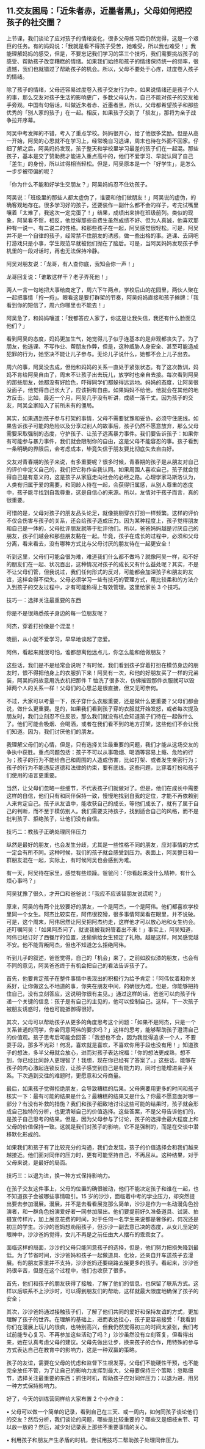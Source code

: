 ## 11.交友困局：「近朱者赤，近墨者黑」，父母如何把控孩子的社交圈？
上节课，我们谈论了应对孩子的情绪变化，很多父母练习后仍然觉得，这是一个艰巨的任务。有的妈妈说：「我就是看不得孩子受苦，她难受，所以我也难受！」我能理解妈妈的感受，但是，不要忘记我们学习的第三个技巧，我们需要挑战孩子的感受、帮助孩子改变糟糕的情绪。如果我们始终和孩子的情绪保持统一的频率，很遗憾，我们也就错过了帮助孩子的机会。所以，父母不要处于心疼，过度卷入孩子的情绪。


除了孩子的情绪，父母还容易过度卷入孩子交友行为中。如果说情绪还是孩子个人的事，那么交友对孩子生活的影响更广，多数父母认为，自己不能对孩子的交友袖手旁观。中国有句俗话，叫做近朱者赤、近墨者黑，所以，父母都希望孩子和那些优秀的「别人家的孩子」在一起。相反，如果孩子交到了「损友」，那将为亲子战争拉开序幕。


阿吴中考发挥的不错，考入了重点学校。妈妈很开心，给了他很多奖励。但是从高一开始，阿吴的心思就不在学习上，经常晚自习逃课，周末也待在外面不回家。仔细了解之后，阿吴妈妈发现，孩子整天和学校里学习最差的孩子们在一起混。那些孩子，基本是交了赞助费才能进入重点高中的，他们不爱学习、早就认同了自己「差生」的身份，所以过得相当轻松。但是，阿吴原本是一个「好学生」，是怎么一步步被带偏的呢？


「你为什么不能和好学生交朋友？」阿吴妈妈忍不住劝孩子。


阿吴说：「班级里的那些人都太虚伪了，谁要和他们做朋友！」阿吴说的虚伪，的确客观地存在。很多学习好的孩子，还要装作一副什么都不会的样子，考完试嘴里嚷着「太难了，我这次一定完蛋了！」结果，成绩出来排在班级前列。类似的现象，阿吴看不惯，相反，他觉得那些自费生虽然成绩不好、但为人真诚，他喜欢那种有一说一、有二说二的性格。和那些孩子在一起，阿吴感觉很轻松。可是，阿吴并不是一个自律的孩子，经常禁不住朋友的诱惑，做一些出格的事。逃课、去网吧打游戏只是小事，学生规范早就被他们抛在了脑后。可是，当阿吴妈妈发现孩子手机里的一段对话时，再也无法保持冷静。


阿吴对朋友说：「龙哥，有人查你底，我知会你一声！」


龙哥回复说：「谁敢这样干？老子弄死他！」


两人一言一句地把大事给商定了，周六下午两点，学校后山的花园里，两伙人聚在一起把事情「捋一捋」。眼看这是要打群架的节奏，阿吴妈妈直接和孩子摊牌：「我看到你的短信了，周六你哪里也不能去！」


阿吴急了，和妈妈嚷道：「我都答应人家了，你这是让我失信，我还有什么脸面见他们？」


看到阿吴的态度，妈妈更加生气，她觉得儿子似乎连基本的是非观都丧失了。为了朋友，他逃课、不写作业、帮朋友作弊，但是，这种威胁人身安全、甚至可能造成犯罪的行为，她坚决不能让儿子参与。无论儿子说什么，她都不会上儿子出去。


周六的事，阿吴没去成，但他和妈妈的关系一直处于紧张状态。有了这次教训，妈妈不肯给阿吴自由了，周末不让孩子出去玩儿，放学时也亲自去接。每次看到阿吴的那些朋友，她都没有好脸色，吓得同学们都躲得远远地。妈妈的态度，让阿吴很没面子，他觉得自己长大了，应该拥有自由。如果妈妈不给他，他就会在其他的地方反击。比如，最近一个月，阿吴几乎没有听讲，成绩一落千丈。因为孩子的交友，阿吴全家陷入了前所未有的僵局。


其实，如果遇到孩子参与打架的事情，父母不需要犹豫和妥协，必须守住底线。如果告诉孩子可能的危险以及分享过别人的故事后，孩子仍然不愿意放弃，那么父母需要采取强制的态度，守护孩子、让孩子远离暴力事件。我们要告诉孩子：如果你有可能参与暴力事件，我们就会限制你的自由，这是父母不能容忍的事。孩子看到一条明确的界限后，会考虑成本，毕竟失信于朋友要比彻底失去自由好。


交友对青春期的孩子来说，有多重要呢？很多时候，青春期的孩子是从朋友对自己的评价中定义自己的，我们把它称作自我认同。如果周围人喜欢自己，孩子就会觉得自己是有意义的，这是孩子从家庭走向社会的必经之路。心理学家马斯洛认为，人类有归属于爱的需要，和同龄人待在一起，会获得归属感，从别人尊重的态度中，孩子能寻找到自我尊重，这是自信心的来源。所以，友情对于孩子而言，真的很重要。


可惜的是，父母对孩子的朋友品头论足，就像挑剔穿衣打扮一样频繁。这样的评价不仅会伤害与孩子的关系，还会给孩子造成压力。因为某种程度上，孩子觉得朋友和自己是一体的，父母批评朋友就等于批评他们。所以，爸爸妈妈越是讨厌自己的朋友，孩子们越会和那些朋友黏在一起。毕竟，孩子在成长的过程中，必须和父母分离，看来看去，没有哪种方式比与父母讨厌的朋友待在一起更安全！


听到这里，父母们可能会很为难，难道我们什么都不做吗？就像阿吴一样，和不好的朋友们在一起、状况百出，这种情况对孩子的成长又有什么益处呢？其实，不是不让父母们管，但我说过，我们任何形式的反对，可能都会加深孩子和朋友的友谊，这样会得不偿失。父母必须学习一些有技巧的管理方式，用比较柔和的方法介入到孩子的交友过程中，才有可能称得上有效管理。这里给家长 3 个技巧。


技巧一：选择关注最重要的东西


你是不是很熟悉孩子身边的每一位朋友呢？


阿杰，穿着打扮像是个混混！


晓丽，从小就不爱学习，早早地谈起了恋爱。


阿伟，看起来就很可怕，谁都想离他远点儿，你怎么能和他做朋友？


这些话，我们是不是经常会说呢？有时候，我们看到孩子穿着打扮在模仿身边的朋友时，恨不得把他身上的衣服扒下来！阿吴有一次，和他的好朋友买了一样的兄弟装，阿吴妈妈故意用洗衣机把那件 T 恤洗了很多次，仿佛摧毁那件衣服就可以毁掉两个人的关系一样！父母们的心思总是很直接，但又无可奈何。


不过，大家可以考量一下，孩子穿什么衣服重要，还是做什么更重要？父母们都会说，做什么更重要。是的，如果我们看到孩子穿的衣服就开始发怒，或者每次提及朋友时，我们立刻忍不住反驳，那么我们就没有机会知道孩子们待在一起做什么了。他们可能会吸烟、会喝酒，或者在我们看不到的地方打架，这些他们不会让我们知道。因为，我们讨厌他们的朋友。


我理解父母们的心情，但是，只有选择关注最重要的问题，我们才能从这场交友的争执中获胜。重点问题包括：孩子不可以从事吸烟、喝酒等容易上瘾、危险的行为；孩子的行为不能给自己和周围的人造成伤害，比如打架、或者发生亲密行为；孩子的行为不能违反道德和法律的约束，要有底线。这些问题，比穿着打扮和孩子们使用的语言更重要。


当然，让父母们忽略一些细节，不代表孩子们就做对了。但是，他们在成长中需要这样的自信，他们只有和同伴保持一致，慢慢地找到自我的定位，才能不再依赖别人来肯定自己。孩子从友谊中，能收获自己的成长，等他们成长了，就有了属于自己的判断，而不至于模仿别人。我们需要支持孩子，找到适合自己的风格，而不是批判孩子、拒绝孩子，让他们没有自信。


技巧二：教孩子正确处理同伴压力


纵然是最好的朋友，也会发生分歧，尤其是一些性格不同的朋友，应对事情的方式一定会有所不同。这种时候，我们的孩子就会感受到压力。表面上，阿吴整日和一群朋友混在一起，实际上，有时候阿吴也会感到为难。


有一天，阿吴待在家里，感觉有些烦躁。爸爸问：「你看起来没什么精神，有什么烦心事吗？」


阿吴犹豫了很久，才开口和爸爸说：「我应不应该替朋友说谎呢？」


原来，阿吴的有两个比较要好的朋友，一个是阿杰，一个是阿伟。他们都喜欢学校里同一个女生。阿杰比较实在，阿伟很狡猾，很多事情阿吴看在眼里，并不说破。可是，这个周末，阿伟居然让阿吴把阿杰约走，这样他才可以放心地和女生约会。还叮嘱阿吴：「如果阿杰问了，就说我被我妈管着出不来！」事实上，阿吴知道，阿伟已经订好了西餐厅的位置，还偷偷给女生预定了礼物。越是这样，阿吴感觉越不安。他不能背叛阿杰，但也不知道怎么拒绝阿伟。


听到儿子的叙述，爸爸觉得，自己的「机会」来了。之前如胶似漆的朋友，也会有不同的意见，阿吴爸爸终于有机会把自己的看法告诉孩子了。


首先，他要肯定孩子在整件事情中表现出的积极行为给予肯定：「阿伟仗着和你关系好，让你做这么不地道的事，你夹在朋友中间，的确很为难。但是，你能够把持住自己，没有立刻答应，这说明你很有主见。」通过这样的话，爸爸可以向孩子传递一个关键的信息：孩子是有自己的主见的，他可以控制自己。这样，下一次孩子被朋友诱惑时，他也可能抵御得很好。


其次，父母可以帮助孩子从更多的角度思考这个问题：「如果不是阿杰，只是一个关系普通的同学，你会同意阿伟的要求吗？」这样的思考，能够帮助孩子澄清自己的价值观。孩子思考后可能会回答：「我想也不会，因为我觉得追求一个人，不要耍手段，那多不光彩！何况，喜欢就是喜欢，不喜欢你用手段也没有用！」知道孩子的想法，多半父母就会放心，进而对孩子表达祝福：「你的想法更成熟，想不到，你已经比同龄人更理智了！我想，现在你已经有了答案了。」这些话，能够在孩子的内心激起连锁反应，让孩子感觉到自己是有能力的，同时也能增进亲子关系。下次遇到交往的难题时，更愿意和父母商量。


最后，如果孩子觉得拒绝朋友，会导致糟糕的后果。父母需要用更多的时间和孩子核实一下：最有可能的结果是什么？最糟糕的结果又是什么？你最不愿意面对哪一部分？有没有补救的措施？我们和孩子细致地讨论这些可能的结果时，孩子就会形成自己独特的分析，也更清晰自己的价值选择。这些答案，不是父母告诉他们的，是孩子自己思考的结果。但是，因为父母参与了讨论，孩子的选择会最大程度上和父母的价值保持一致。这就是我们对孩子的影响，它不是强制的，而是在交谈中潜移默化形成的。


如果我们和孩子有了比较充分的沟通，我们会发现，孩子的价值选择会和我们越来越接近。他们面对同伴的压力时，更有可能坚持自己，不再屈从。这种结果，对于父母来说，是最好的局面。


技巧三：以退为进，换一种方式保持影响力。


在孩子交友这件事上，父母的位置的确很被动，他们不能决定孩子和谁在一起，也不知道孩子会被哪些事情吸引。15 岁的沙沙，面临着中考的学业压力，却突然提出要去参加漫展。漫展，并不是去看看展览那么简单，沙沙是作为一名动漫角色扮演者，和一群角色扮演爱好者一同参加展出。他们要提前好久准备道具、试装、拍摄宣传样片，加上展览花费的时间，对于任何一名学生来说都是奢侈的，何况还是初三的学生。沙沙的爸妈想劝阻孩子，但沙沙一副去意已决的态度，从女儿坚定的眼神中，沙沙爸妈觉得，女儿不再是之前任由大人摆布的乖乖女了。


面临这样的局面，沙沙的父母只能同意孩子的选择，但是，他们努力把损失降到最低。为了节省时间，沙沙爸妈和孩子一起做道具、化妆，还亲自开车送孩子去漫展。有的朋友家里并不支持，沙沙爸妈还要绕路去接更多的孩子。看起来，沙沙爸妈很辛苦，但是在这个过程中，他们也收获了很多。


首先，他们和孩子的朋友获得了接触，了解了他们的信息，也保留了联系方式。这样以后联系不上沙沙时，可以得到朋友们的帮助，这样就最大限度地确保了孩子的安全；


其次，沙沙爸妈通过接触孩子们，了解了他们共同的爱好和保持友谊的方式，更加理解了孩子的世界。在理解的基础上，进而表达担心，孩子更容易接受：「我看到你们在漫展上玩儿的很疯，也特别高兴，但我仍然觉得初三的时间太紧张，我们考试前能专心复习、不再参加这些活动了吗？」沙沙虽然没有立刻答复，但看得出来，她在认真考虑父母的建议。父母先做出让步，换来孩子的合作，用特殊的参与方式表达自己在教育中的影响力，这是一种双赢的策略。


孩子的友谊，需要在父母的忧虑和监督下生根发芽。父母们不能硬性干预，也不能完全放任不管，为了让自己的影响力发挥到最大，父母要保持三个策略：忽略细节，选择关注最重要的东西；抓住时机，帮助孩子应对同伴压力；以退为进，用另一种方式保持影响力。


好了，今天的训练营同样给大家布置 2 个小作业： 


• 父母可以做一个简单的记录，看到自己在三天、或一周内，如何同孩子谈论他们的交友？然后分析，我们谈论的问题，哪些是比较重要的？哪些又是细枝末节、可以放一放的？然后，减少对记录表上那些不重要事情的关心。


• 利用孩子和朋友产生矛盾的时机，尝试用技巧二帮助孩子处理同伴压力。

